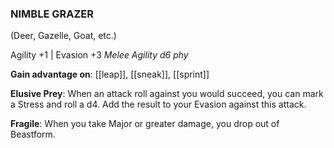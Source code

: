 ### NIMBLE GRAZER
(Deer, Gazelle, Goat, etc.)

Agility +1 | Evasion +3
*Melee Agility d6 phy*

**Gain advantage on**: [[leap]], [[sneak]], [[sprint]]

**Elusive Prey**: When an attack roll against you would succeed, you can mark a Stress and roll a d4. Add the result to your Evasion against this attack.

**Fragile**: When you take Major or greater damage, you drop out of Beastform.
